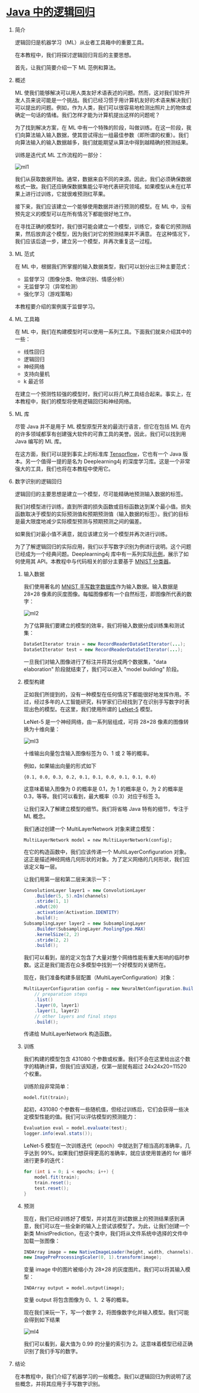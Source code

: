 # [Java 中的逻辑回归](https://www.baeldung.com/java-logistic-regression)

1. 简介

    逻辑回归是机器学习（ML）从业者工具箱中的重要工具。

    在本教程中，我们将探讨逻辑回归背后的主要思想。

    首先，让我们简要介绍一下 ML 范例和算法。

2. 概述

    ML 使我们能够解决可以用人类友好术语表述的问题。然而，这对我们软件开发人员来说可能是一个挑战。我们已经习惯于用计算机友好的术语来解决我们可以提出的问题。例如，作为人类，我们可以很容易地检测出照片上的物体或确定一句话的情绪。我们怎样才能为计算机提出这样的问题呢？

    为了找到解决方案，在 ML 中有一个特殊的阶段，叫做训练。在这一阶段，我们向算法输入输入数据，使其尝试得出一组最佳参数（即所谓的权重）。我们向算法输入的输入数据越多，我们就能期望从算法中得到越精确的预测结果。

    训练是迭代式 ML 工作流程的一部分：

    ![ml1](pic/ml1.webp)

    我们从获取数据开始。通常，数据来自不同的来源。因此，我们必须确保数据格式一致。我们还应确保数据集能公平地代表研究领域。如果模型从未在红苹果上进行过训练，它就很难预测红苹果。

    接下来，我们应该建立一个能够使用数据并进行预测的模型。在 ML 中，没有预先定义的模型可以在所有情况下都能很好地工作。

    在寻找正确的模型时，我们很可能会建立一个模型，训练它，查看它的预测结果，然后放弃这个模型，因为我们对它的预测结果并不满意。 在这种情况下，我们应该后退一步，建立另一个模型，并再次重复这一过程。

3. ML 范式

    在 ML 中，根据我们所掌握的输入数据类型，我们可以划分出三种主要范式：

    - 监督学习（图像分类、物体识别、情感分析）
    - 无监督学习（异常检测）
    - 强化学习（游戏策略）

    本教程要介绍的案例属于监督学习。

4. ML 工具箱

    在 ML 中，我们在构建模型时可以使用一系列工具。下面我们就来介绍其中的一些：

    - 线性回归
    - 逻辑回归
    - 神经网络
    - 支持向量机
    - k 最近邻

    在建立一个预测性较强的模型时，我们可以将几种工具结合起来。事实上，在本教程中，我们的模型将使用逻辑回归和神经网络。

5. ML 库

    尽管 Java 并不是用于 ML 模型原型开发的最流行语言，但它在包括 ML 在内的许多领域都享有创建强大软件的可靠工具的美誉。因此，我们可以找到用 Java 编写的 ML 库。

    在这方面，我们可以提到事实上的标准库 [Tensorflow](https://www.tensorflow.org/install/lang_java)，它也有一个 Java 版本。另一个值得一提的是名为 Deeplearning4j 的深度学习库。这是一个非常强大的工具，我们也将在本教程中使用它。

6. 数字识别的逻辑回归

    逻辑回归的主要思想是建立一个模型，尽可能精确地预测输入数据的标签。

    我们对模型进行训练，直到所谓的损失函数或目标函数达到某个最小值。损失函数取决于模型的实际预测值和预期预测值（输入数据的标签）。我们的目标是最大限度地减少实际模型预测与预期预测之间的偏差。

    如果我们对最小值不满意，就应该建立另一个模型并再次进行训练。

    为了了解逻辑回归的实际应用，我们以手写数字识别为例进行说明。这个问题已经成为一个经典问题。Deeplearning4j 库中有一系列实际[示例](https://github.com/deeplearning4j/dl4j-examples/tree/master/dl4j-examples/src/main/java/org/deeplearning4j/examples)，展示了如何使用其 API。本教程中与代码相关的部分主要基于 [MNIST 分类器](https://github.com/eclipse/deeplearning4j-examples/tree/master/dl4j-examples/src/main/java/org/deeplearning4j/examples/quickstart/modeling/convolution)。

    1. 输入数据

        我们使用著名的 [MNIST 手写数字数据库](https://en.wikipedia.org/wiki/MNIST_database)作为输入数据。输入数据是 28×28 像素的灰度图像。每幅图像都有一个自然标签，即图像所代表的数字：

        ![ml2](pic/ml2.webp)

        为了估算我们要建立的模型的效率，我们将输入数据分成训练集和测试集：

        ```java
        DataSetIterator train = new RecordReaderDataSetIterator(...);
        DataSetIterator test = new RecordReaderDataSetIterator(...);
        ```

        一旦我们对输入图像进行了标注并将其分成两个数据集，"data elaboration" 阶段就结束了，我们可以进入 "model building" 阶段。

    2. 模型构建

        正如我们所提到的，没有一种模型在任何情况下都能很好地发挥作用。不过，经过多年的人工智能研究，科学家们已经找到了在识别手写数字时表现出色的模型。在这里，我们使用所谓的 [LeNet-5](http://yann.lecun.com/exdb/lenet/) 模型。

        LeNet-5 是一个神经网络，由一系列层组成，可将 28×28 像素的图像转换为十维向量：

        ![ml3](pic/ml3.png)

        十维输出向量包含输入图像标签为 0、1 或 2 等的概率。

        例如，如果输出向量的形式如下

        `{0.1, 0.0, 0.3, 0.2, 0.1, 0.1, 0.0, 0.1, 0.1, 0.0}`

        这意味着输入图像为 0 的概率是 0.1，为 1 的概率是 0，为 2 的概率是 0.3，等等。我们可以看到，最大概率（0.3）对应于标签 3。

        让我们深入了解建立模型的细节。我们将省略 Java 特有的细节，专注于 ML 概念。

        我们通过创建一个 MultiLayerNetwork 对象来建立模型：

        `MultiLayerNetwork model = new MultiLayerNetwork(config);`

        在它的构造函数中，我们应该传递一个 MultiLayerConfiguration 对象。这正是描述神经网络几何形状的对象。为了定义网络的几何形状，我们应该定义每一层。

        让我们用第一层和第二层来演示一下：

        ```java
        ConvolutionLayer layer1 = new ConvolutionLayer
            .Builder(5, 5).nIn(channels)
            .stride(1, 1)
            .nOut(20)
            .activation(Activation.IDENTITY)
            .build();
        SubsamplingLayer layer2 = new SubsamplingLayer
            .Builder(SubsamplingLayer.PoolingType.MAX)
            .kernelSize(2, 2)
            .stride(2, 2)
            .build();
        ```

        我们可以看到，层的定义包含了大量对整个网络性能有重大影响的临时参数。这正是我们能否在众多模型中找到一个好模型的关键所在。

        现在，我们准备构建多层配置（MultiLayerConfiguration）对象：

        ```java
        MultiLayerConfiguration config = new NeuralNetConfiguration.Builder()
            // preparation steps
            .list()
            .layer(0, layer1)
            .layer(1, layer2)
            // other layers and final steps
            .build();
        ```

        传递给 MultiLayerNetwork 构造函数。

    3. 训练

        我们构建的模型包含 431080 个参数或权重。我们不会在这里给出这个数字的精确计算，但我们应该知道，仅第一层就有超过 24x24x20=11520 个权重。

        训练阶段非常简单：

        `model.fit(train);`

        起初，431080 个参数有一些随机值，但经过训练后，它们会获得一些决定模型性能的值。我们可以评估模型的预测能力：

        ```java
        Evaluation eval = model.evaluate(test);
        logger.info(eval.stats());
        ```

        LeNet-5 模型在一次训练迭代（epoch）中就达到了相当高的准确率，几乎达到 99%。如果我们想获得更高的准确率，就应该使用普通的 for 循环进行更多的迭代：

        ```java
        for (int i = 0; i < epochs; i++) {
            model.fit(train);
            train.reset();
            test.reset();
        }
        ```

    4. 预测

        现在，我们已经训练好了模型，并对其在测试数据上的预测结果感到满意，我们可以在一些全新的输入上尝试该模型了。为此，让我们创建一个新类 MnistPrediction，在这个类中，我们将从文件系统中选择的文件中加载一张图像：

        ```java
        INDArray image = new NativeImageLoader(height, width, channels).asMatrix(file);
        new ImagePreProcessingScaler(0, 1).transform(image);
        ```

        变量 image 中的图片被缩小为 28×28 的灰度图片。我们可以将其输入模型：

        `INDArray output = model.output(image);`

        变量 output 将包含图像为 0、1、2 等的概率。

        现在我们来玩一下，写一个数字 2，将图像数字化并输入模型。我们可能会得到如下结果

        ![ml4](pic/ml4.webp)

        我们可以看到，最大值为 0.99 的分量的索引为 2。这意味着模型已经正确识别了我们手写的数字。

7. 结论

    在本教程中，我们介绍了机器学习的一般概念。我们以逻辑回归为例说明了这些概念，并将其应用于手写数字识别。
